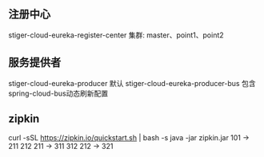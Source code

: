 ## 注册中心
stiger-cloud-eureka-register-center
集群: master、point1、point2
## 服务提供者
stiger-cloud-eureka-producer 默认
stiger-cloud-eureka-producer-bus 包含spring-cloud-bus动态刷新配置
## zipkin
curl -sSL https://zipkin.io/quickstart.sh | bash -s
java -jar zipkin.jar
101 -> 211 212
211 -> 311 312
212 -> 321